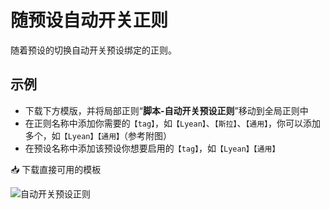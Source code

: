 # 随预设自动开关正则

随着预设的切换自动开关预设绑定的正则。

## 示例

- 下载下方模版，并将局部正则“**脚本-自动开关预设正则**”移动到全局正则中
- 在正则名称中添加你需要的`【tag】`，如`【Lyean】`、`【斯拉】`、`【通用】`，你可以添加多个，如`【Lyean】【通用】`（参考附图）
- 在预设名称中添加该预设你想要启用的`【tag】`，如`【Lyean】【通用】`

<MyButton url="https://gitgud.io/SmilingFace/tavern_resource/-/raw/main/前端助手/自动开关预设正则/角色卡.png?inline=false">📥 下载直接可用的模板</MyButton>

![自动开关预设正则](https://media.discordapp.net/attachments/1337381239467802664/1337388775751553126/image.png?ex=67ab385b&is=67a9e6db&hm=793eb57ab3cbe43d97415aff2231f7d64f077fe4d1ebbb5340c8329e1a785db2&=&format=webp&quality=lossless)